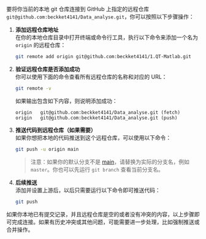 要将你当前的本地 git 仓库连接到 GitHub 上指定的远程仓库 `git@github.com:beckket4141/Data_analyse.git`，你可以按照以下步骤操作：

1. **添加远程仓库地址**  
   在你的本地仓库目录中打开终端或命令行工具，执行以下命令来添加一个名为 `origin` 的远程仓库：
   ```bash
   git remote add origin git@github.com:beckket4141/1.QT-Matlab.git
   ```

2. **验证远程仓库是否添加成功**  
   你可以使用下面的命令查看所有远程仓库的名称和对应的 URL：
   ```bash
   git remote -v
   ```
   如果输出包含如下内容，则说明添加成功：
   ```
   origin	git@github.com:beckket4141/Data_analyse.git (fetch)
   origin	git@github.com:beckket4141/Data_analyse.git (push)
   ```

3. **推送代码到远程仓库（如果需要）**  
   如果你想把本地的代码推送到这个远程仓库，可以使用以下命令：
   ```bash
   git push -u origin main
   ```
   > 注意：如果你的默认分支不是 [main](file://d:\自制软件\beckket4141\vscode_huawe_learn\test.py#L0-L13)，请替换为实际的分支名，例如 `master`。你也可以先运行 `git branch` 查看当前分支名。

4. **后续推送**  
   添加并设置上游后，以后只需要运行以下命令即可推送代码：
   ```bash
   git push
   ```

如果你本地已有提交记录，并且远程仓库是空的或者没有冲突的内容，以上步骤即可完成连接。如果有历史冲突或其他问题，可能需要进一步处理，比如强制推送或合并操作。